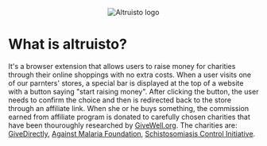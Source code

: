 <p align="center"><img src="https://altruisto.com/img/logo-go.jpg" alt="Altruisto logo"></p>

<h1>What is altruisto?</h1>

It's a browser extension that allows users to raise money for charities through their online shoppings with no extra costs. When a user visits one of our parnters' stores, a special bar is displayed at the top of a website with a button saying "start raising money". After clicking the button, the user needs to confirm the choice and then is redirected back to the store through an affiliate link. When she or he buys something, the commission earned from affiliate program is donated to carefully chosen charities that have been thouroughly researched by <a href="http://www.givewell.org/">GiveWell.org</a>. The charities are: <a href="https://www.givedirectly.org/">GiveDirectly</a>, <a href="http://againstmalaria.com/">Against Malaria Foundation</a>, <a href="https://www.imperial.ac.uk/schistosomiasis-control-initiative">Schistosomiasis Control Initiative</a>.
